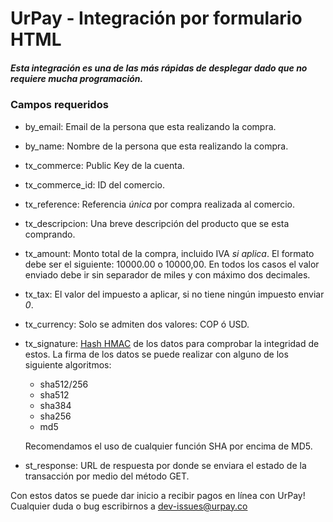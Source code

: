 # UrPay - Integración por formulario HTML


##### Esta integración es una de las más rápidas de desplegar dado que no requiere mucha programación.

  ### Campos requeridos

  * by_email: Email de la persona que esta realizando la compra.
  * by_name: Nombre de la persona que esta realizando la compra.
  * tx_commerce: Public Key de la cuenta.
  * tx_commerce_id: ID del comercio.
  * tx_reference: Referencia *única* por compra realizada al comercio.
  * tx_descripcion: Una breve descripción del producto que se esta comprando.
  * tx_amount: Monto total de la compra, incluido IVA *si aplica*. El formato debe ser el siguiente: 10000.00 o 10000,00. 
    En todos los casos el valor enviado debe ir sin separador de miles y con máximo dos decimales.
  * tx_tax: El valor del impuesto a aplicar, si no tiene ningún impuesto enviar *0*.
  * tx_currency: Solo se admiten dos valores: COP ó USD.
  * tx_signature: [Hash HMAC](https://es.wikipedia.org/wiki/HMAC) de los datos para comprobar la integridad de estos. La firma de los datos se puede realizar con alguno de los
    siguiente algoritmos:
      * sha512/256
      * sha512
      * sha384
      * sha256
      * md5
      
     Recomendamos el uso de cualquier función SHA por encima de MD5.
     
   * st_response: URL de respuesta por donde se enviara el estado de la transacción por medio del método GET.
        
Con estos datos se puede dar inicio a recibir pagos en línea con UrPay! Cualquier duda o bug escribirnos a dev-issues@urpay.co
